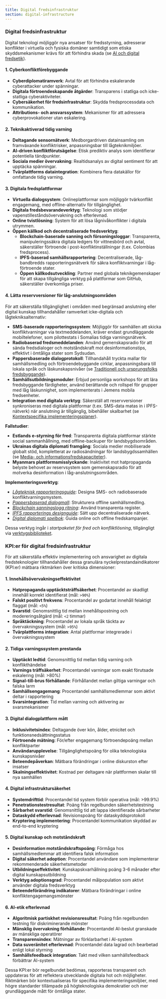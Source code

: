 ```yaml
---
title: Digital fredsinfrastruktur
section: digital-infrastructure
---
```


### Digital fredsinfrastruktur

Digital teknologi möjliggör nya ansatser för fredsstyrning, adresserar konflikter i virtuella och fysiska domäner samtidigt som etiska skyddsmekanismer krävs för att förhindra skada (se [AI och digital fredsetik](/frameworks/peace-and-conflict-resolution#ai-ethics)).

#### 1. Cyberkonfliktförebyggande
- **Cyberdiplomatiramverk**: Avtal för att förhindra eskalerande cyberattacker under spänningar.
- **Digitala förtroendeskapande åtgärder**: Transparens i statliga och icke-statliga cyberaktiviteter.
- **Cybersäkerhet för fredsinfrastruktur**: Skydda fredsprocessdata och kommunikation.
- **Attributions- och ansvarssystem**: Mekanismer för att adressera cyberprovokationer utan eskalering.

#### 2. Teknikaktiverad tidig varning
- **Deltagande sensornätverk**: Medborgardriven datainsamling om framväxande konfliktrisker, anpassningsbar till lågteknikmiljöer.
- **AI-driven konfliktförutsägelse**: Etisk prediktiv analys som identifierar potentiella tändpunkter.
- **Sociala medier övervakning**: Realtidsanalys av digital sentiment för att upptäcka spänningar.
- **Tvärplattforms dataintegration**: Kombinera flera datakällor för omfattande tidig varning.

#### 3. Digitala fredsplattformar
- **Virtuella dialogsystem**: Onlineplattformar som möjliggör tvärkonflikt engagemang, med offline-alternativ för tillgänglighet.
- **Digitala fredsbevarandeverktyg**: Teknologi som stödjer vapenstilleståndsövervakning och efterlevnad.
- **Online tvistlösning**: System för att lösa lågnivåkonflikter i digitala utrymmen.
- **Öppen källkod och decentraliserade fredsverktyg**:
  - **Blockchain-baserade sanning och försoningsloggar**: Transparenta, manipuleringssäkra digitala ledgers för vittnesbörd och avtal, säkerställer förtroende i post-konfliktinställningar (t.ex. Colombias fredsprocess).
  - **IPFS-baserad samhällsrapportering**: Decentraliserade, låg-bandbredds rapporteringsnätverk för säkra konfliktvarningar i låg-förtroende stater.
  - **Öppen källkodsutveckling**: Partner med globala teknikgemenskaper för att skapa tillgängliga verktyg på plattformar som GitHub, säkerställer överkomliga priser.

#### 4. Lätta reservversioner för låg-anslutningsområden
För att säkerställa tillgänglighet i områden med begränsad anslutning eller digital kunskap tillhandahåller ramverket icke-digitala och lågtekniksalternativ:
- **SMS-baserade rapporteringssystem**: Möjliggör för samhällen att skicka konfliktvarningar via textmeddelanden, kräver endast grundläggande mobiltelefoner, som pilottestats i Somalias tidiga varningsnätverk.
- **Radiobaserad fredsmeddelanden**: Använd gemenskapsradio för att sända fredsdialoger och motståndskraft mot desinformationstips, effektivt i ömtåliga stater som Sydsudan.
- **Pappersbaserade dialogprotokoll**: Tillhandahåll tryckta mallar för samhällsmedling och förtroendebyggande cirklar, anpassningsbara till lokala språk och läskunskapsnivåer (se [Traditionell och ursprungsfolks fredsbyggande](/frameworks/peace-and-conflict-resolution#indigenous-integration)).
- **Samhällsutbildningsmoduler**: Erbjud personliga workshops för att lära fredsbyggande färdigheter, använd berättande och rollspel för grupper med låg läskunnighet, som implementerats i Jemens mobila fredsenheter.
- **Integration med digitala verktyg**: Säkerställ att reservversioner synkroniseras med digitala plattformar (t.ex. SMS-data matas in i IPFS-nätverk) när anslutning är tillgänglig, bibehåller skalbarhet (se [Kontextspecifika implementeringsplaner](/frameworks/peace-and-conflict-resolution#context-specific-roadmaps)).

**Fallstudier**:
- **Estlands e-styrning för fred**: Transparenta digitala plattformar stärkte social sammanhållning, med offline-backuper för landsbygdsområden.
- **Ukrainas digitala diplomati framgång**: Sociala medier mobiliserade globalt stöd, kompletterat av radiosändningar för landsbygdssamhällen (se [Media- och informationsfredskapaciteter](/frameworks/peace-and-conflict-resolution#media-information)).
- **Myanmars plattformsmisslyckande**: Inaktivitet mot hatpropaganda belyste behovet av reservsystem som gemenskapsradio för att motverka desinformation i låg-anslutningsområden.

**Implementeringsverktyg**:
- *[Lågteknisk rapporteringsguide](/frameworks/tools/peace/low-tech-reporting-guide-en.pdf)*: Designa SMS- och radiobaserade konfliktvarningsmystem.
- *[Pappersbaserad dialogmall](/frameworks/tools/peace/paper-dialogue-template-en.pdf)*: Strukturera offline samhällsmedling.
- *[Blockchain sanningslogg ritning](/frameworks/tools/peace/blockchain-truth-log-blueprint-en.pdf)*: Använd transparenta register.
- *[IPFS rapporterings designguide](/frameworks/tools/peace/ipfs-reporting-design-guide-en.pdf)*: Sätt upp decentraliserade nätverk.
- *[Digital diplomati spelbok](/frameworks/tools/peace/digital-diplomacy-playbook-en.pdf)*: Guida online och offline fredskampanjer.

Dessa verktyg ingår i *startpaketet för fred och konfliktlösning*, tillgängligt via [verktygsbiblioteket](/frameworks/tools/peace).

### KPI:er för digital fredsinfrastruktur

För att säkerställa effektiv implementering och ansvarighet av digitala fredsteknologier tillhandahåller dessa granulära nyckelprestandaindikatorer (KPI:er) mätbara riktmärken över kritiska dimensioner:

#### 1. Innehållsövervakningseffektivitet
- **Hatpropaganda upptäcktsträffsäkerhet**: Procentandel av skadligt innehåll korrekt identifierat (mål: `>90%`)
- **Falskt positivt frekvens**: Procentandel av godartat innehåll felaktigt flaggat (mål: `<5%`)
- **Svarstid**: Genomsnittlig tid mellan innehållspostning och modereringsåtgärd (mål: `<2` timmar)
- **Språktäckning**: Procentandel av lokala språk täckta av övervakningssystem (mål: `>95%`)
- **Tvärplattforms integration**: Antal plattformar integrerade i övervakningssystem

#### 2. Tidiga varningssystem prestanda
- **Upptäckt ledtid**: Genomsnittlig tid mellan tidig varning och konflikthändelse
- **Varnings träffsäkerhet**: Procentandel varningar som exakt förutsade eskalering (mål: >80%)
- **Signal-till-brus förhållande**: Förhållandet mellan giltiga varningar och falska larm
- **Samhällsengagemang**: Procentandel samhällsmedlemmar som aktivt deltar i rapportering
- **Svarsintegration**: Tid mellan varning och aktivering av svarsmekanismer

#### 3. Digital dialogplattform mått
- **Inklusivitetsindex**: Deltagande över kön, ålder, etnicitet och funktionsnedsättningsstatus
- **Förtroende mätning**: För/efter engagemang förtroendepoäng mellan konfliktparter
- **Användarupplevelse**: Tillgänglighetspoäng för olika teknologiska kunskapsnivåer
- **Beteendepåverkan**: Mätbara förändringar i online diskurston efter insatser
- **Skalningseffektivitet**: Kostnad per deltagare när plattformen skalar till nya samhällen

#### 4. Digital infrastruktursäkerhet
- **Systemdrifttid**: Procentandel tid system förblir operativa (mål: >99.9%)
- **Penetrationstestresultat**: Poäng från regelbunden säkerhetstestning
- **Sårbarhet svarstid**: Genomsnittlig tid att lappa identifierade sårbarheter
- **Dataskydd efterlevnad**: Revisionspoäng för dataskyddsprotokoll
- **Kryptering implementering**: Procentandel kommunikation skyddad av end-to-end kryptering

#### 5. Digital kunskap och motståndskraft
- **Desinformation motståndskraftspoäng**: Förmåga hos samhällsmedlemmar att identifiera falsk information
- **Digital säkerhet adoption**: Procentandel användare som implementerar rekommenderade säkerhetsmetoder
- **Utbildningseffektivitet**: Kunskapskvarhållning poäng 3-6 månader efter digital kunskapsutbildning
- **Verktyg adoptionsgrad**: Procentandel målpopulation som aktivt använder digitala fredsverktyg
- **Beteendeförändring indikatorer**: Mätbara förändringar i online konfliktengagemangsmönster

#### 6. AI-etik efterlevnad
- **Algoritmisk partiskhet revisionsresultat**: Poäng från regelbunden testning för diskriminerande mönster
- **Mänsklig övervakning förhållande**: Procentandel AI-beslut granskade av mänskliga operatörer
- **Transparensindex**: Mätningar av förklarbarhet i AI-system
- **Data suveränitet efterlevnad**: Procentandel data lagrad och bearbetad enligt lokal styrning
- **Samhällsfeedback integration**: Takt med vilken samhällsfeedback förbättrar AI-system

Dessa KPI:er bör regelbundet bedömas, rapporteras transparent och uppdateras för att reflektera utvecklande digitala hot och möjligheter. Riktmärken bör kontextualiseras för specifika implementeringsmiljöer, med högre standarder tillämpade på högteknologiska demokratier och mer grundläggande mått för ömtåliga stater.
